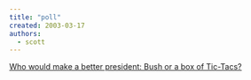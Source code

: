 ```yaml
---
title: "poll"
created: 2003-03-17
authors: 
  - scott
---
```


[Who would make a better president: Bush or a box of Tic-Tacs?](http://maddox.xmission.com/tictacs.html)
